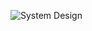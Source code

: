 ![System Design](https://user-images.githubusercontent.com/69304233/185984924-f15e0c27-8924-4b2b-8c54-026373dd2ab9.png)
